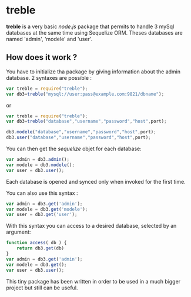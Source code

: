 # treble #

**treble** is a very basic *node.js* package that permits to handle 3 mySql databases at the same time using Sequelize ORM. Theses databases are named 'admin', 'modele' and 'user'. 

## How does it work ? ##
You have to initialize tha package by giving information about the admin database. 2 syntaxes are possible :
```javascript
var treble = require("treble");
var db3=treble("mysql://user:pass@example.com:9821/dbname");
```

or

```javascript
var treble = require("treble");
var db3=treble("database","username","password","host",port);

db3.modele("database","username","password","host",port);
db3.user("database","username","password","host",port);
```

You can then get the *sequelize* objet for each database:
```javascript
var admin = db3.admin();
var modele = db3.modele();
var user = db3.user();
```
Each database is opened and synced only when invoked for the first time.

You can also use this syntax :
```javascript
var admin = db3.get('admin');
var modele = db3.get('modele');
var user = db3.get('user');
```

With this syntax you can access to a desired database, selected by an argument:

```javascript
function access( db ) {
    return db3.get(db)
}
var admin = db3.get('admin');
var modele = db3.get();
var user = db3.user();
```

This tiny package has been written in order to be used in a much bigger project but still can be useful.